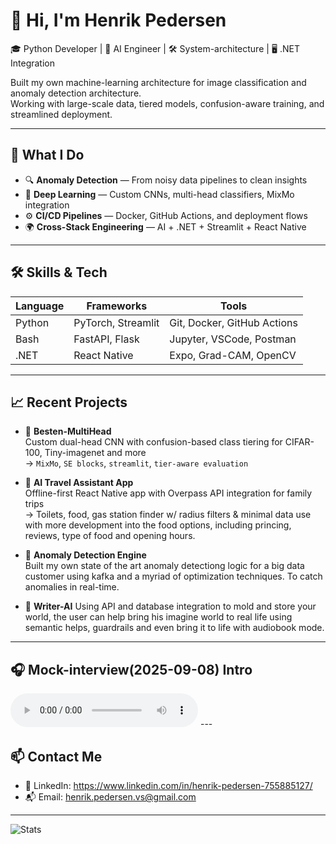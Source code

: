 # 👋 Hi, I'm Henrik Pedersen

🎓 Python Developer | 🧠 AI Engineer | 🛠️ System-architecture | 🖥️ .NET Integration

Built my own machine-learning architecture for image classification and anomaly detection architecture.  
Working with large-scale data, tiered models, confusion-aware training, and streamlined deployment.

---

## 💼 What I Do

- 🔍 **Anomaly Detection** — From noisy data pipelines to clean insights
- 🧠 **Deep Learning** — Custom CNNs, multi-head classifiers, MixMo integration
- ⚙️ **CI/CD Pipelines** — Docker, GitHub Actions, and deployment flows
- 🌍 **Cross-Stack Engineering** — AI + .NET + Streamlit + React Native

---

## 🛠️ Skills & Tech

| Language | Frameworks | Tools |
|----------|------------|-------|
| Python   | PyTorch, Streamlit | Git, Docker, GitHub Actions |
| Bash     | FastAPI, Flask     | Jupyter, VSCode, Postman   |
| .NET     | React Native       | Expo, Grad-CAM, OpenCV     |

---

## 📈 Recent Projects

- 🎯 **Besten-MultiHead**  
  Custom dual-head CNN with confusion-based class tiering for CIFAR-100, Tiny-imagenet and more  
  → `MixMo`, `SE blocks`, `streamlit`, `tier-aware evaluation`

- 🚀 **AI Travel Assistant App**  
  Offline-first React Native app with Overpass API integration for family trips  
  → Toilets, food, gas station finder w/ radius filters & minimal data use with more development into the food options, including princing, reviews, type of food and opening hours.

- 🧠 **Anomaly Detection Engine**  
  Built my own state of the art anomaly detectiong logic for a big data customer using kafka and a myriad of optimization techniques. To catch anomalies in real-time.

  
- 🧠 **Writer-AI** 
Using API and database integration to mold and store your world, the user can help bring his imagine world to real life using semantic helps, guardrails and even bring it to life with audiobook mode.


---
## 🎧 Mock-interview(2025-09-08) Intro
<audio controls>
  <source src="https://raw.githubusercontent.com/YourUser/YourRepo/main/assets/intro.mp3" type="audio/mpeg">
  Your browser does not support the audio element.
</audio>
---

## 📫 Contact Me

- 💼 LinkedIn: https://www.linkedin.com/in/henrik-pedersen-755885127/
- 📬 Email: henrik.pedersen.vs@gmail.com

---

![Stats](https://github-readme-stats.vercel.app/api?username=HenrikPedersen&show_icons=true&theme=radical)
